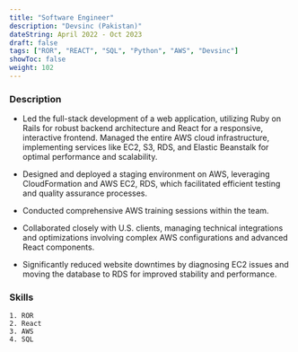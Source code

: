 ```yaml
---
title: "Software Engineer"
description: "Devsinc (Pakistan)"
dateString: April 2022 - Oct 2023
draft: false
tags: ["ROR", "REACT", "SQL", "Python", "AWS", "Devsinc"]
showToc: false
weight: 102
--- 
```


### Description

- Led the full-stack development of a web application, utilizing Ruby on Rails for robust backend architecture and React for a responsive, interactive frontend. Managed the entire AWS cloud infrastructure, implementing services like EC2, S3, RDS, and Elastic Beanstalk for optimal performance and scalability.

- Designed and deployed a staging environment on AWS, leveraging CloudFormation and AWS EC2, RDS, which facilitated efficient testing and quality assurance processes.

- Conducted comprehensive AWS training sessions within the team.

- Collaborated closely with U.S. clients, managing technical integrations and optimizations involving complex AWS configurations and advanced React components.

- Significantly reduced website downtimes by diagnosing EC2 issues and moving the database to RDS for improved stability and performance.


### Skills
    1. ROR
    2. React
    3. AWS
    4. SQL
